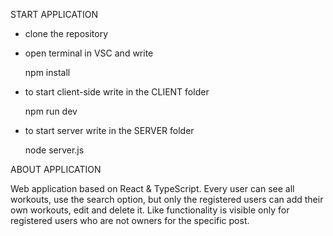 START APPLICATION
 * clone the repository
 * open terminal in VSC and write

     npm install
 * to start client-side write in the CLIENT folder 

     npm run dev
 * to start server write in the SERVER folder

     node server.js

ABOUT APPLICATION
 
  Web application based on React & TypeScript. Every user can see all workouts, use the search option, but only the registered users can add their own workouts, edit and delete 
  it. Like functionality is visible only for registered users who are not owners for the specific post.
